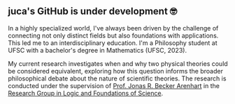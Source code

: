 ## juca's GitHub is under development 🤓

In a highly specialized world, I've always been driven by the challenge of connecting not only distinct fields but also foundations with applications. This led me to an interdisciplinary education. I'm a Philosophy student at UFSC with a bachelor's degree in Mathematics (UFSC, 2023).

My current research investigates when and why two physical theories could be considered equivalent, exploring how this question informs the broader philosophical debate about the nature of scientific theories. The research is conducted under the supervision of [Prof. Jonas R. Becker Arenhart](https://scholar.google.com/citations?user=INalU8cAAAAJ&hl=pt-BR) in the [Research Group in Logic and Foundations of Science](https://sites.google.com/view/logicandfoundationsofscience/home?authuser=0).
